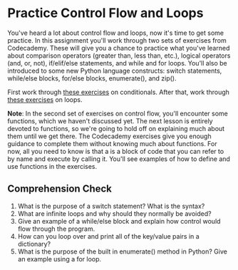 [//]: <> (author: Benjamin White)
[//]: <> (type: 3pc)
[//]: <> (time: 60)

# Practice Control Flow and Loops

You've heard a lot about control flow and loops, now it's time to get some practice. In this assignment you'll work through two sets of exercises from Codecademy. These will give you a chance to practice what you've learned about comparison operators (greater than, less than, etc.), logical operators (and, or, not), if/elif/else statements, and while and for loops. You'll also be introduced to some new Python language constructs: switch statements, while/else blocks, for/else blocks, enumerate(), and zip(). 

First work through [these exercises](http://www.codecademy.com/courses/python-beginner-BxUFN/0/1?curriculum_id=4f89dab3d788890003000096) on conditionals. After that, work through [these exercises](http://www.codecademy.com/courses/python-beginner-BxUFN/0/1?curriculum_id=4f89dab3d788890003000096) on loops.

**Note**: In the second set of exercises on control flow, you'll encounter some functions, which we haven't discussed yet. The next lesson is entirely devoted to functions, so we're going to hold off on explaining much about them until we get there. The Codecademy exercises give you enough guidance to complete them without knowing much about functions. For now, all you need to know is that a is a block of code that you can refer to by name and execute by calling it. You'll see examples of how to define and use functions in the exercises.

## Comprehension Check

1. What is the purpose of a switch statement? What is the syntax?
2. What are infinite loops and why should they normally be avoided?
3. Give an example of a while/else block and explain how control would flow through the program.
4. How can you loop over and print all of the key/value pairs in a dictionary?
5. What is the purpose of the built in enumerate() method in Python? Give an example using a for loop.
